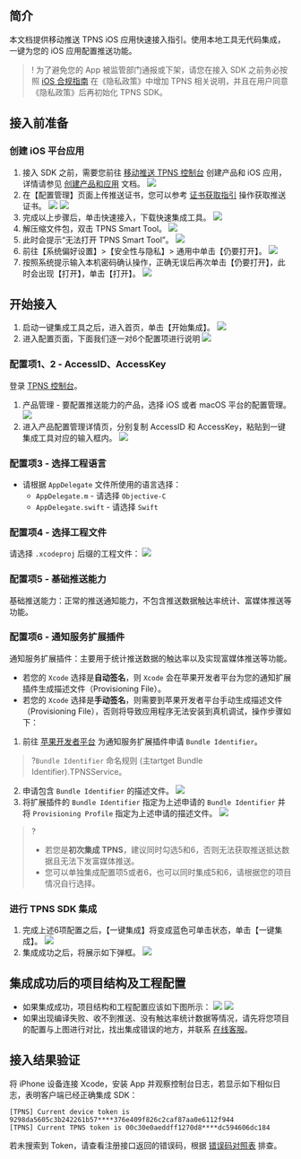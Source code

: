 ## 简介

本文档提供移动推送 TPNS  iOS 应用快速接入指引。使用本地工具无代码集成，一键为您的 iOS 应用配置推送功能。

>! 为了避免您的 App 被监管部门通报或下架，请您在接入 SDK 之前务必按照 [iOS 合规指南](https://cloud.tencent.com/document/product/548/57362) 在《隐私政策》中增加 TPNS 相关说明，并且在用户同意《隐私政策》后再初始化 TPNS SDK。 
>

## 接入前准备

### 创建 iOS 平台应用

1. 接入 SDK 之前，需要您前往 [移动推送 TPNS 控制台](https://console.cloud.tencent.com/tpns) 创建产品和 iOS 应用，详情请参见 [创建产品和应用](https://cloud.tencent.com/document/product/548/37241) 文档。
   ![](https://main.qcloudimg.com/raw/e6e1805c3198704a0d24ed20fe65f25a.png)
2. 在【配置管理】页面上传推送证书，您可以参考 [证书获取指引](https://cloud.tencent.com/document/product/548/36664) 操作获取推送证书。
   ![](https://main.qcloudimg.com/raw/d7ed258ecf2eda9d32e986039bc9bb3c.png)
   ![](https://main.qcloudimg.com/raw/c4eaeb3f2d9c3fbb42dbb75f2c5c12dc.png)
3. 完成以上步骤后，单击快速接入，下载快速集成工具。
   ![](https://main.qcloudimg.com/raw/bbe22b0a4ea25ed313c5c3785814f922.png)
4. 解压缩文件包，双击 TPNS Smart Tool。
   ![](https://main.qcloudimg.com/raw/b900deaadd11180abd6918e400ed55b6.png)
5. 此时会提示“无法打开 TPNS Smart Tool”。
   ![](https://main.qcloudimg.com/raw/67334a5258eb5d879c54663d158029ee.png)
6. 前往【系统偏好设置】>【安全性与隐私】> 通用中单击【仍要打开】。
   ![](https://main.qcloudimg.com/raw/2c5313c7d0e07ef38e231c16f056dfb2.jpg)
7. 按照系统提示输入本机密码确认操作，正确无误后再次单击【仍要打开】，此时会出现【打开】，单击【打开】。
   ![](https://main.qcloudimg.com/raw/9737b9509dd4beb08520ef9298136af5.png)


## 开始接入

1. 启动一键集成工具之后，进入首页，单击【开始集成】。
   ![](https://main.qcloudimg.com/raw/7b1c2c361559c93aa9b78c0e158e3051.jpg)
2. 进入配置页面，下面我们逐一对6个配置项进行说明
   ![](https://main.qcloudimg.com/raw/87639f21e8ebe1c89b2c70d71b0c2820.jpg)

### 配置项1、2 - AccessID、AccessKey

登录 [TPNS 控制台](https://console.cloud.tencent.com/tpns)。

1. 产品管理 - 要配置推送能力的产品，选择 iOS 或者 macOS 平台的配置管理。
   ![](https://main.qcloudimg.com/raw/5f812069da22e2c345ef69a4ad1b920c.jpg)
2. 进入产品配置管理详情页，分别复制 AccessID 和 AccessKey，粘贴到一键集成工具对应的输入框内。
   ![](https://main.qcloudimg.com/raw/83ee926eac28ed555f46393f7399b926.jpg)

### 配置项3 - 选择工程语言

- 请根据 `AppDelegate` 文件所使用的语言选择：
  - `AppDelegate.m` - 请选择 `Objective-C`
  - `AppDelegate.swift` - 请选择 `Swift`

### 配置项4 - 选择工程文件

请选择 `.xcodeproj` 后缀的工程文件：
![](https://main.qcloudimg.com/raw/28fdfcc8a2d2af749d54b48880f048c5.jpg)

### 配置项5 - 基础推送能力

基础推送能力：正常的推送通知能力，不包含推送数据触达率统计、富媒体推送等功能。

### 配置项6 - 通知服务扩展插件

通知服务扩展插件：主要用于统计推送数据的触达率以及实现富媒体推送等功能。
- 若您的 `Xcode` 选择是**自动签名**，则 `Xcode` 会在苹果开发者平台为您的通知扩展插件生成描述文件（Provisioning File）。
- 若您的 `Xcode` 选择是**手动签名**，则需要到苹果开发者平台手动生成描述文件（Provisioning File），否则将导致应用程序无法安装到真机调试，操作步骤如下：


1. 前往 [苹果开发者平台](https://developer.apple.com/account/resources/identifiers/list) 为通知服务扩展插件申请 `Bundle Identifier`。
>?`Bundle Identifier` 命名规则 (主tartget Bundle Identifier).TPNSService。
2. 申请包含 `Bundle Identifier` 的描述文件。
![](https://main.qcloudimg.com/raw/62cffd22ab74e0505abc54e61787e0a4.png)
3. 将扩展插件的 `Bundle Identifier` 指定为上述申请的 `Bundle Identifier` 并将 `Provisioning Profile` 指定为上述申请的描述文件。
![](https://main.qcloudimg.com/raw/eb8edae0c798ac9434c930eba3178fa8.png)
> ?
>- 若您是**初次集成 TPNS**，建议同时勾选5和6，否则无法获取推送抵达数据且无法下发富媒体推送。
>- 您可以单独集成配置项5或者6，也可以同时集成5和6，请根据您的项目情况自行选择。




### 进行 TPNS SDK 集成

1. 完成上述6项配置之后，【一键集成】将变成蓝色可单击状态，单击【一键集成】。
  ![](https://main.qcloudimg.com/raw/30059198465ce5fb475e848aa2214372.jpg)
2. 集成成功之后，将展示如下弹框。
  ![](https://main.qcloudimg.com/raw/764b0e1a12f51b2d48f106439ab5539a.jpg)

## 集成成功后的项目结构及工程配置

- 如果集成成功，项目结构和工程配置应该如下图所示：
  ![](https://main.qcloudimg.com/raw/e8afaa08424282986e0d0d83b93d5f14.jpg)
  ![](https://main.qcloudimg.com/raw/f830b564e0c6736bb77abff6224c693c.jpg)
- 如果出现编译失败、收不到推送、没有触达率统计数据等情况，请先将您项目的配置与上图进行对比，找出集成错误的地方，并联系 [在线客服](https://cloud.tencent.com/act/event/Online_service)。

## 接入结果验证

将 iPhone 设备连接 Xcode，安装 App 并观察控制台日志，若显示如下相似日志，表明客户端已经正确集成 SDK：

```plaintext
[TPNS] Current device token is 9298da5605c3b242261b57****376e409f826c2caf87aa0e6112f944
[TPNS] Current TPNS token is 00c30e0aeddff1270d8****dc594606dc184
```

若未搜索到 Token，请查看注册接口返回的错误码，根据 [错误码对照表](https://cloud.tencent.com/document/product/548/36669) 排查。

